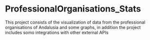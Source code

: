 # ProfessionalOrganisations_Stats
This project consists of the visualization of data from the professional organisations of Andalusia and some graphs, in addition the project includes somo integrations with other external APIs
